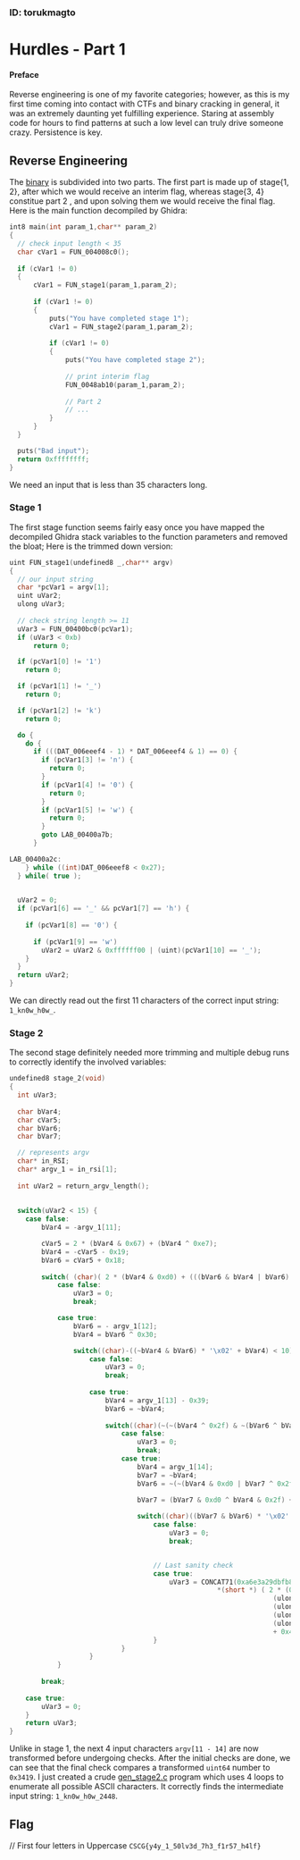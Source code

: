 ### ID: torukmagto

# Hurdles - Part 1
#### Preface
Reverse engineering is one of my favorite categories; however, as this is my first time coming into contact with CTFs and binary cracking in general, it was an extremely daunting yet fulfilling experience. Staring at assembly code for hours to find patterns at such a low level can truly drive someone crazy. Persistence is key.



## Reverse Engineering
The [binary](./challenge-files/hurdles) 
is subdivided into two parts. The first part is made up of stage{1, 2},
after which we would receive an interim flag, whereas stage{3, 4} constitue part 2 
, and upon solving them we would receive the final flag. Here is the 
main function decompiled by Ghidra:
```c
int8 main(int param_1,char** param_2)
{
  // check input length < 35 
  char cVar1 = FUN_004008c0();
  
  if (cVar1 != 0)
  {
      cVar1 = FUN_stage1(param_1,param_2);
      
      if (cVar1 != 0)
      {
          puts("You have completed stage 1");
          cVar1 = FUN_stage2(param_1,param_2);
      
          if (cVar1 != 0)
          {
              puts("You have completed stage 2");
          
              // print interim flag
              FUN_0048ab10(param_1,param_2);
          
              // Part 2
              // ...
          }
      }
  }

  puts("Bad input");
  return 0xffffffff;
}
```

We need an input that is less than 35 characters long.

### Stage 1

The first stage function seems fairly easy once you have mapped the decompiled Ghidra stack
variables to the function parameters and removed the bloat; Here is the trimmed down version:
```c
uint FUN_stage1(undefined8 _,char** argv)
{
  // our input string
  char *pcVar1 = argv[1];
  uint uVar2;
  ulong uVar3;
  
  // check string length >= 11 
  uVar3 = FUN_00400bc0(pcVar1);
  if (uVar3 < 0xb) 
      return 0;

  if (pcVar1[0] != '1')
    return 0;

  if (pcVar1[1] != '_')
    return 0;

  if (pcVar1[2] != 'k')
    return 0;

  do {
    do {
      if (((DAT_006eeef4 - 1) * DAT_006eeef4 & 1) == 0) {
        if (pcVar1[3] != 'n') {
          return 0;
        }
        if (pcVar1[4] != '0') {
          return 0;
        }
        if (pcVar1[5] != 'w') {
          return 0;
        }
        goto LAB_00400a7b;
      }

LAB_00400a2c:
    } while ((int)DAT_006eeef8 < 0x27);
  } while( true );

  
  uVar2 = 0;
  if (pcVar1[6] == '_' && pcVar1[7] == 'h') {
    
    if (pcVar1[8] == '0') {
      
      if (pcVar1[9] == 'w')
        uVar2 = uVar2 & 0xffffff00 | (uint)(pcVar1[10] == '_');
    }
  }
  return uVar2;
}
```

We can directly read out the first 11 characters of the correct 
input string: `1_kn0w_h0w_`.


### Stage 2
The second stage definitely needed more trimming and multiple debug runs
to correctly identify the involved variables:
```c
undefined8 stage_2(void)
{
  int uVar3;
  
  char bVar4;
  char cVar5;
  char bVar6;
  char bVar7;

  // represents argv
  char* in_RSI;
  char* argv_1 = in_rsi[1];
  
  int uVar2 = return_argv_length();
  
  
  switch(uVar2 < 15) {
    case false:
        bVar4 = -argv_1[11];

        cVar5 = 2 * (bVar4 & 0x67) + (bVar4 ^ 0xe7);
        bVar4 = -cVar5 - 0x19;
        bVar6 = cVar5 + 0x18;
        
        switch( (char)( 2 * (bVar4 & 0xd0) + (((bVar6 & bVar4 | bVar6) ^ bVar4) & 0xd0 ^ bVar4)) < 10 ) {
            case false:
                uVar3 = 0;
                break;

            case true:
                bVar6 = - argv_1[12];
                bVar4 = bVar6 ^ 0x30;

                switch((char)-((~bVar4 & bVar6) * '\x02' + bVar4) < 10) {
                    case false:
                        uVar3 = 0;
                        break;
                    
                    case true:
                        bVar4 = argv_1[13] - 0x39;
                        bVar6 = ~bVar4;
                        
                        switch((char)(~(~(bVar4 ^ 0x2f) & ~(bVar6 ^ bVar4 ^ 0x2f) | bVar6) * 2 + (bVar4 & 0x2f | bVar6 & 0xd0) + 0x39) < 10) {
                            case false:
                                uVar3 = 0;
                                break;
                            case true:
                                bVar4 = argv_1[14];
                                bVar7 = ~bVar4;
                                bVar6 = ~(~(bVar4 & 0xd0 | bVar7 ^ 0x2f) | bVar7 & (bVar7 ^ 0x2f) | bVar4 & 0x2f) * '\x02';

                                bVar7 = (bVar7 & 0xd0 ^ bVar4 & 0x2f) + 0x5f;
          
                                switch((char)((bVar7 & bVar6) * '\x02' + (bVar7 ^ bVar6) + 0xa1) < 10) {
                                    case false:
                                        uVar3 = 0;
                                        break;


                                    // Last sanity check
                                    case true:
                                        uVar3 = CONCAT71(0xa6e3a29dbfb830,
                                                    *(short *) ( 2 * (0x2c8e2eb120231781 + 
                                                                  (ulong) argv_1[11] * 1000 + 
                                                                  (ulong) argv_1[12] * 100 +
                                                                  (ulong) argv_1[13] * 10 + 
                                                                  (ulong)argv_1[14])  
                                                                  + 0x48b7c0) == 0x3419);
                                    }
                            }
                    }
            }
        
        break;
  
    case true:
        uVar3 = 0;
    }
    return uVar3;
}
```

Unlike in stage 1, the next 4 input characters `argv[11 - 14]` are now transformed before undergoing checks.
After the initial checks are done, we can see that the final check compares a transformed `uint64` number
to `0x3419`. I just created a crude [gen_stage2.c](./gen_stage2.c) program which uses 4 loops to enumerate
all possible ASCII characters. It correctly finds the intermediate input string: `1_kn0w_h0w_2448`.

## Flag
// First four letters in Uppercase
``CSCG{y4y_1_50lv3d_7h3_f1r57_h4lf}``
